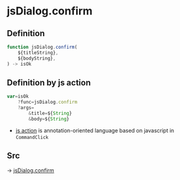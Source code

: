 # jsDialog.confirm

## Definition

```js.js
function jsDialog.confirm(
	${titleString},
	${bodyString},
) -> isOk
```


## Definition by js action

```js.js
var=isOk
	?func=jsDialog.confirm
	?args=
		&title=${String}
		&body=${String}
```

- [js action](#) is annotation-oriented language based on javascript in `CommandClick`



## Src

-> [jsDialog.confirm](https://github.com/puutaro/CommandClick/blob/master/app/src/main/java/com/puutaro/commandclick/fragment_lib/terminal_fragment/js_interface/dialog/JsDialog.kt#L398)


